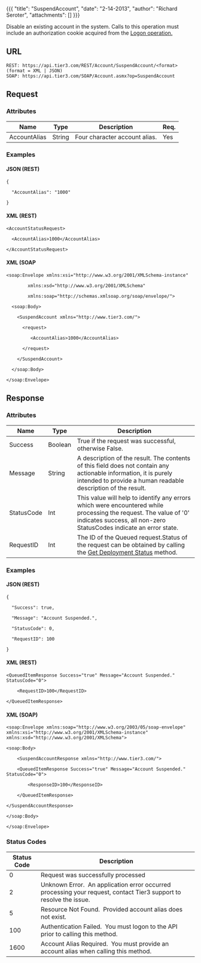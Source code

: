 {{{
  "title": "SuspendAccount",
  "date": "2-14-2013",
  "author": "Richard Seroter",
  "attachments": []
}}}

Disable an existing account in the  system. Calls to this operation must include an authorization cookie acquired from the <a href="/api-docs#authentication-logon">Logon operation.</a>

## URL

    REST: https://api.tier3.com/REST/Account/SuspendAccount/<format> (format = XML | JSON)
    SOAP: https://api.tier3.com/SOAP/Account.asmx?op=SuspendAccount

## Request

### Attributes

<table>
  <thead>
    <tr>
      <th>Name</th>
      <th>Type</th>
      <th>Description</th>
      <th>Req.</th>
    </tr>
  </thead>
  <tbody>
    <tr>
      <td>AccountAlias</td>
      <td>String</td>
      <td>Four character account alias.</td>
      <td>Yes</td>
    </tr>
  </tbody>
</table>

### Examples

#### JSON (REST)

    {

      "AccountAlias": "1000"

    }

#### XML (REST)

    <AccountStatusRequest>

      <AccountAlias>1000</AccountAlias>

    </AccountStatusRequest>

#### XML (SOAP

    <soap:Envelope xmlns:xsi="http://www.w3.org/2001/XMLSchema-instance" 

            xmlns:xsd="http://www.w3.org/2001/XMLSchema" 

            xmlns:soap="http://schemas.xmlsoap.org/soap/envelope/">

      <soap:Body>

        <SuspendAccount xmlns="http://www.tier3.com/">

          <request>

             <AccountAlias>1000</AccountAlias>

          </request>

        </SuspendAccount>

      </soap:Body>

    </soap:Envelope>  

## Response

### Attributes

<table>
  <thead>
    <tr>
      <th>Name</th>
      <th>Type</th>
      <th>Description</th>
    </tr>
  </thead>
  <tbody>
    <tr>
      <td>Success</td>
      <td>Boolean</td>
      <td>True if the request was successful, otherwise False.</td>
    </tr>
    <tr>
      <td>Message</td>
      <td>String</td>
      <td>A description of the result. The contents of this field does not contain any actionable information, it is purely intended to provide a human readable description of the result.</td>
    </tr>
    <tr>
      <td>StatusCode</td>
      <td>Int</td>
      <td>This value will help to identify any errors which were encountered while processing the request. The value of '0' indicates success, all non-zero StatusCodes indicate an error state.</td>
    </tr>
    <tr>
      <td>RequestID</td>
      <td>Int</td>
      <td>The ID of the Queued request.Status of the request can be obtained by calling the&nbsp;<a href="../Blueprint/get-deployment-status.md">Get Deployment Status</a>&nbsp;method.</td>
    </tr>
  </tbody>
</table>

### Examples

#### JSON (REST)

    {

      "Success": true,

      "Message": "Account Suspended.",

      "StatusCode": 0,

      "RequestID": 100

    }

#### XML (REST)

    <QueuedItemResponse Success="true" Message="Account Suspended." StatusCode="0">

        <RequestID>100</RequestID>

    </QueuedItemResponse>

#### XML (SOAP)

    <soap:Envelope xmlns:soap="http://www.w3.org/2003/05/soap-envelope" xmlns:xsi="http://www.w3.org/2001/XMLSchema-instance" xmlns:xsd="http://www.w3.org/2001/XMLSchema">

    <soap:Body>

        <SuspendAccountResponse xmlns="http://www.tier3.com/">

        <QueuedItemResponse Success="true" Message="Account Suspended." StatusCode="0">

            <ResponseID>100</ResponseID>

        </QueuedItemResponse>

    </SuspendAccountResponse>

    </soap:Body>

    </soap:Envelope>


### Status Codes

<table>
  <thead>
    <tr>
      <th>Status Code</th>
      <th>Description</th>
    </tr>
  </thead>
  <tbody>
    <tr>
      <td>0</td>
      <td>Request was successfully processed</td>
    </tr>
    <tr>
      <td>2</td>
      <td>Unknown Error. &nbsp;An application error occurred processing your request, contact Tier3 support to resolve the issue.</td>
    </tr>
    <tr>
      <td>5</td>
      <td>Resource Not Found. &nbsp;Provided account alias does not exist.</td>
    </tr>
    <tr>
      <td>100</td>
      <td>Authentication Failed. &nbsp;You must logon to the API prior to calling this method.</td>
    </tr>
    <tr>
      <td>1600</td>
      <td>Account Alias Required. &nbsp;You must provide an account alias when calling this method.</td>
    </tr>
  </tbody>
</table>